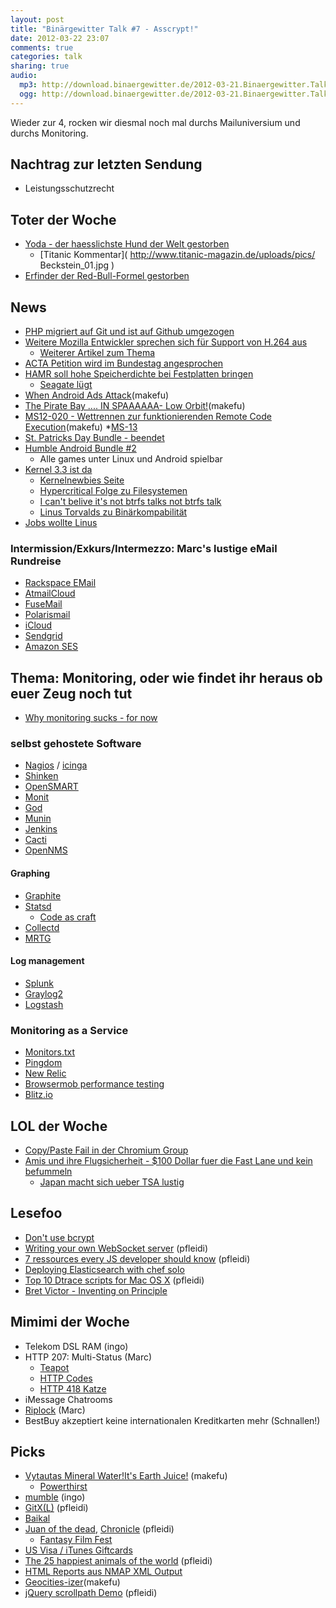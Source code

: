 ```yaml
---
layout: post
title: "Binärgewitter Talk #7 - Asscrypt!"
date: 2012-03-22 23:07
comments: true
categories: talk
sharing: true
audio:
  mp3: http://download.binaergewitter.de/2012-03-21.Binaergewitter.Talk.7.mp3
  ogg: http://download.binaergewitter.de/2012-03-21.Binaergewitter.Talk.7.ogg
---
```

Wieder zur 4, rocken wir diesmal noch mal durchs Mailuniversium und durchs Monitoring.

## Nachtrag zur letzten Sendung
- Leistungsschutzrecht
## Toter der Woche
- [Yoda - der haesslichste Hund der Welt gestorben](http://www.innsalzach24.de/nachrichten/welt/haesslichster-hund-welt-gestorben-1987196.html )
    * [Titanic Kommentar]( http://www.titanic-magazin.de/uploads/pics/ Beckstein_01.jpg )
- [Erfinder der Red-Bull-Formel gestorben](http://derstandard.at/1331779897700/Thailand-Erfinder-der-Red-Bull-Formel-verstorben )

## News
- [PHP migriert auf Git und ist auf Github umgezogen]( http://www.heise.de/newsticker/meldung/Skriptsprache-PHP-jetzt-auch-via-GitHub-erhaeltlich-1475311.html )
- [Weitere Mozilla Entwickler sprechen sich für Support von H.264 aus]( http://www.heise.de/newsticker/meldung/Mozilla-will-H-264-Videocodec-unterstuetzen-1475511.html )
    * [Weiterer Artikel zum Thema]( http://www.theinquirer.net/inquirer/news/2161879/mozilla-grudgingly-adopts-h264 )
- [ACTA Petition wird im Bundestag angesprochen]( http://www.tagesschau.de/inland/actapetition102.html )
- [HAMR soll hohe Speicherdichte bei Festplatten bringen]( http://www.heise.de/newsticker/meldung/Seagate-erzielt-Fortschritte-bei-Heat-Assisted-Magnetic-Recording-1475648.html )
  * [Seagate lügt](http://www.heise.de/newsticker/meldung/50-Terabit-pro-Quadratzoll-57294.html )
- [When Android Ads Attack](http://blog.bit9.com/bid/79998/When-Android-Ads-Attack?utm_source=BLOG-When-Android-Ads-Attack-3.20.2012 )(makefu)
- [The Pirate Bay .... IN SPAAAAAA- Low Orbit!](http://thepiratebay.se/blog/210 )(makefu)
- [MS12-020 - Wettrennen zur funktionierenden Remote Code Execution](http://istherdpexploitoutyet.com/ )(makefu)
    *[MS-13](http://de.wikipedia.org/wiki/Mara_Salvatrucha )
- [St. Patricks Day Bundle - beendet](http://www.indieroyale.com/ )
- [Humble Android Bundle #2](http://www.humblebundle.com )
    - Alle games unter Linux und Android spielbar
- [Kernel 3.3 ist da](http://www.heise.de/newsticker/meldung/Linux-Kernel-3-3-freigegeben-1467641.html )
    * [Kernelnewbies Seite]( http://kernelnewbies.org/Linux_3.3 )
    * [Hypercritical Folge zu Filesystemen]( http://5by5.tv/hypercritical/57 )
    * [I can't belive it's not btrfs talks not btrfs talk](http://www.youtube.com/watch?v=hxWuaozpe2I )
    * [Linus Torvalds zu Binärkompabilität]( https://lkml.org/lkml/2012/3/8/495 )
- [Jobs wollte Linus](http://www.heise.de/newsticker/meldung/Bericht-Steve-Jobs-wollte-Linux-Erfinder-einstellen-1476641.html )

### Intermission/Exkurs/Intermezzo: Marc's lustige eMail Rundreise
- [Rackspace EMail](http://www.rackspace.com/apps/email_hosting/ )
- [AtmailCloud](http://www.atmailcloud.com/ )
- [FuseMail](http://www.fusemail.com/ )
- [Polarismail](http://www.polarismail.com/ )
- [iCloud](http://www.icloud.com/ )
- [Sendgrid](http://sendgrid.com/ )
- [Amazon SES](http://aws.amazon.com/ses/ )

## Thema: Monitoring, oder wie findet ihr heraus ob euer Zeug noch tut
- [Why monitoring sucks - for now]( http://gigaom.com/2012/02/12/why-monitoring-sucks-for-now/ )

### selbst gehostete Software
- [Nagios]( http://www.nagios.org/ ) / [icinga](https://www.icinga.org/)
- [Shinken]( http://www.shinken-monitoring.org/ )
- [OpenSMART]( http://opensmart.sourceforge.net/ )
- [Monit]( http://mmonit.com/monit/ )
- [God]( http://godrb.com/ )
- [Munin]( http://munin-monitoring.org/ )
- [Jenkins]( http://jenkins-ci.org/ )
- [Cacti]( http://cacti.net/ )
- [OpenNMS]( http://www.opennms.org/ )

#### Graphing
- [Graphite]( http://graphite.wikidot.com/ )
- [Statsd]( https://github.com/etsy/statsd )
  * [Code as craft](http://codeascraft.etsy.com/)
- [Collectd]( http://collectd.org/ )
- [MRTG](http://oss.oetiker.ch/mrtg/ )

#### Log management
- [Splunk](http://www.splunk.com/ )
- [Graylog2](http://www.graylog2.org/ )
- [Logstash]( http://logstash.net/ )

### Monitoring as a Service
- [Monitors.txt]( http://monitorstxt.org/ )
- [Pingdom]( http://pingdom.com/ )
- [New Relic]( http://newrelic.com/ )
- [Browsermob performance testing]( https://browsermob.com/performance-testing )
- [Blitz.io](http://www.blitz.io )

## LOL der Woche
- [Copy/Paste Fail in der Chromium Group]( http://webcache.googleusercontent.com/search?q=cache:mv-EaxkJ8TwJ:https://groups.google.com/a/chromium.org/group/chromium-dev/browse_thread/thread/d30ae1c692ff53c3%3Fpli%3D1+&cd=1&hl=de&ct=clnk&gl=de&client=firefox-a )
- [Amis und ihre Flugsicherheit - $100 Dollar fuer die Fast Lane und kein befummeln](http://online.wsj.com/article/SB10001424052702303863404577281483630937016.html )
    - [Japan macht sich ueber TSA lustig]( http://www.disclose.tv/action/viewvideo/60690/Japanese_Making_Fun_of_TSA_Searches/ )

## Lesefoo
- [Don't use bcrypt](http://www.unlimitednovelty.com/2012/03/dont-use-bcrypt.html )
- [Writing your own WebSocket server]( http://altdevblogaday.com/2012/01/23/writing-your-own-websocket-server/ ) (pfleidi)
- [7 ressources every JS developer should know]( http://accidentaltechnologist.com/javascript/7-resources-every-javascript-developer-should-know/ ) (pfleidi)
- [Deploying Elasticsearch with chef solo](http://www.elasticsearch.org/tutorials/2012/03/21/deploying-elasticsearch-with-chef-solo.html )
- [Top 10 Dtrace scripts for Mac OS X]( http://dtrace.org/blogs/brendan/2011/10/10/top-10-dtrace-scripts-for-mac-os-x/ ) (pfleidi)
- [Bret Victor - Inventing on Principle](http://www.youtube.com/watch?v=PUv66718DII )

## Mimimi der Woche
- Telekom DSL RAM (ingo)
- HTTP 207: Multi-Status (Marc)
    * [Teapot](http://www.kurgan.org/ )
    * [HTTP Codes]( http://en.wikipedia.org/wiki/List_of_HTTP_status_codes )
    * [HTTP 418 Katze]( http://httpcats.herokuapp.com/418 )
- iMessage Chatrooms
- [Riplock](http://en.wikipedia.org/wiki/Riplock ) (Marc)
- BestBuy akzeptiert keine internationalen Kreditkarten mehr (Schnallen!)

## Picks
- [Vytautas Mineral Water!It's Earth Juice!](http://www.youtube.com/watch?feature=player_embedded&v=nITLob098W8 ) (makefu)
    - [Powerthirst]( http://www.youtube.com/watch?v=qRuNxHqwazs )
- [mumble](http://mumble.sourceforge.net/) (ingo)
- [GitX(L)]( http://gitx.laullon.com/ ) (pfleidi)
- [Baikal](https://github.com/jeromeschneider/Baikal/blob/master/INSTALL.md )
- [Juan of the dead]( http://www.imdb.com/title/tt1838571/ ), [Chronicle]( http://www.imdb.com/title/tt1706593/ ) (pfleidi)
    * [Fantasy Film Fest]( http://fantasyfilmfest.com/ )
- [US Visa / iTunes Giftcards](buyfrompowerseller.com)
- [The 25 happiest animals of the world]( http://www.buzzfeed.com/paws/happiest-animals-in-the-world ) (pfleidi)
- [HTML Reports aus NMAP XML Output](http://nmap.org/book/output-formats-output-to-html.html )
- [Geocities-izer](http://wonder-tonic.com/geocitiesizer/ )(makefu)
- [jQuery scrollpath Demo]( http://joelb.me/scrollpath/ ) (pfleidi)

